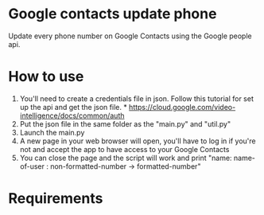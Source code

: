 # Google contacts update phone

Update every phone number on Google Contacts using the Google people api.

# How to use

1. You'll need to create a credentials file in json. Follow this tutorial for set up the api and get the json file. * https://cloud.google.com/video-intelligence/docs/common/auth
2. Put the json file in the same folder as the "main.py" and "util.py"
3. Launch the main.py
4. A new page in your web browser will open, you'll have to log in if you're not and accept the app to have access to your Google Contacts
5. You can close the page and the script will work and print "name: name-of-user : non-formatted-number -> formatted-number"

# Requirements

